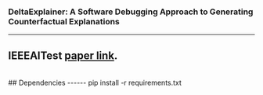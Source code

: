 ### DeltaExplainer: A Software Debugging Approach to Generating Counterfactual Explanations
------
## IEEEAITest [paper link](https://ieeexplore.ieee.org/document/9898123/).

<!--
**DeltaExplainer/DeltaExplainer** is a ✨ _special_ ✨ repository because its `README.md` (this file) appears on your GitHub profile.

Here are some ideas to get you started:

- 🔭 I’m currently working on ...
- 🌱 I’m currently learning ...
- 👯 I’m looking to collaborate on ...
- 🤔 I’m looking for help with ...
- 💬 Ask me about ...
- 📫 How to reach me: ...
- 😄 Pronouns: ...
- ⚡ Fun fact: ...
-->
<br/>
## Dependencies
------
pip install -r requirements.txt
